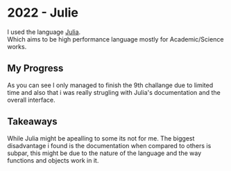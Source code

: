 # 2022 - Julie

I used the language [Julia](https://julialang.org/).  
Which aims to be high performance language mostly for Academic/Science works. 

## My Progress

As you can see I only managed to finish the 9th challange due to limited time and also that i was really strugling with Julia's documentation and the overall interface.

## Takeaways

While Julia might be apealling to some its not for me. The biggest disadvantage i found is the documentation when compared to others is subpar, this might be due to the nature of the language and the way functions and objects work in it.